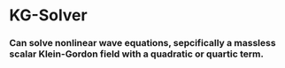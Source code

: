 # KG-Solver

### Can solve nonlinear wave equations, sepcifically a massless scalar Klein-Gordon field with a quadratic or quartic term.
